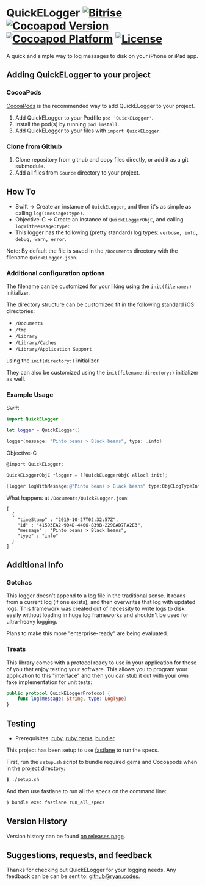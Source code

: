 # QuickELogger [![Bitrise](https://app.bitrise.io/app/c7517344c4df3fb0/status.svg?token=At32U3i-V_TdPJEvW2yYOQ&branch=master)](https://app.bitrise.io/app/c7517344c4df3fb0) [![Cocoapod Version](https://img.shields.io/cocoapods/v/QuickELogger.svg)](https://github.com/rbaumbach/QuickELogger) [![Cocoapod Platform](https://img.shields.io/badge/platform-iOS-blue.svg)](https://github.com/rbaumbach/QuickELogger) [![License](https://img.shields.io/dub/l/vibe-d.svg)](https://github.com/rbaumbach/InstagramSimpleOAuth/blob/master/MIT-LICENSE.txt)

A quick and simple way to log messages to disk on your iPhone or iPad app.

## Adding QuickELogger to your project

### CocoaPods

[CocoaPods](http://cocoapods.org) is the recommended way to add QuickELogger to your project.

1.  Add QuickELogger to your Podfile `pod 'QuickELogger'`.
2.  Install the pod(s) by running `pod install`.
3.  Add QuickELogger to your files with `import QuickELogger`.

### Clone from Github

1.  Clone repository from github and copy files directly, or add it as a git submodule.
2.  Add all files from `Source` directory to your project.

## How To

* Swift -> Create an instance of `QuickELogger`, and then it's as simple as calling `log(:message:type)`.
* Objective-C -> Create an instance of `QuickELoggerObjC`, and calling `logWithMessage:type:`
* This logger has the following (pretty standard) log types: `verbose, info, debug, warn, error`.

Note: By default the file is saved in the `/Documents` directory with the filename `QuickELogger.json`.

### Additional configuration options

The filename can be customized for your liking using the `init(filename:)` initializer.

The directory structure can be customized fit in the following standard iOS directories:

* `/Documents`
* `/tmp`
* `/Library`
* `/Library/Caches`
* `/Library/Application Support`

using the `init(directory:)` initializer.

They can also be customized using the `init(filename:directory:)` initializer as well.

### Example Usage

Swift

```swift
import QuickELogger

let logger = QuickELogger()

logger(message: "Pinto beans > Black beans", type: .info)
```

Objective-C

```objective-c
@import QuickELogger;

QuickELoggerObjC *logger = [[QuickELoggerObjC alloc] init];

[logger logWithMessage:@"Pinto beans > Black beans" type:ObjCLogTypeInfo];
```

What happens at `/Documents/QuickELogger.json`:

```
[
  {
    "timeStamp" : "2019-10-27T02:32:57Z",
    "id" : "41593EA2-9D4D-4406-839B-2298AD7FA2E3",
    "message" : "Pinto beans > Black beans",
    "type" : "info"
  }
]
```

## Additional Info

### Gotchas

This logger doesn't append to a log file in the traditional sense.  It reads from a current log (if one exists), and then overwrites that log with updated logs.  This framework was created out of necessity to write logs to disk easily without loading in huge log frameworks and shouldn't be used for ultra-heavy logging.

Plans to make this more "enterprise-ready" are being evaluated.

### Treats

This library comes with a protocol ready to use in your application for those of you that enjoy testing your software.  This allows you to program your application to this "interface" and then you can stub it out with your own fake implementation for unit tests:

```swift
public protocol QuickELoggerProtocol {
    func log(message: String, type: LogType)
}
```

## Testing

* Prerequisites: [ruby](https://github.com/sstephenson/rbenv), [ruby gems](https://rubygems.org/pages/download), [bundler](http://bundler.io)

This project has been setup to use [fastlane](https://fastlane.tools) to run the specs.

First, run the `setup.sh` script to bundle required gems and Cocoapods when in the project directory:

```bash
$ ./setup.sh
```

And then use fastlane to run all the specs on the command line:

```bash
$ bundle exec fastlane run_all_specs
```

## Version History

Version history can be found [on releases page](https://github.com/rbaumbach/QuickELogger/releases).

## Suggestions, requests, and feedback

Thanks for checking out QuickELogger for your logging needs.  Any feedback can be can be sent to: github@ryan.codes.

